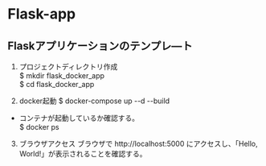 # Flask-app

## Flaskアプリケーションのテンプレ―ト  

1. プロジェクトディレクトリ作成  
$ mkdir flask_docker_app  
$ cd flask_docker_app  

2. docker起動
$ docker-compose up --d --build

- コンテナが起動しているか確認する。  
$ docker ps  

3. ブラウザアクセス
ブラウザで http://localhost:5000 にアクセスし、「Hello, World!」が表示されることを確認する。
